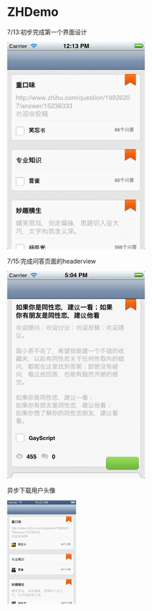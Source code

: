 ZHDemo
=====
7/13:初步完成第一个界面设计

![](./screenshot/1.png)

7/15:完成问答页面的headerview

![](./screenshot/2.png)


异步下载用户头像

![](./screenshot/3.png)